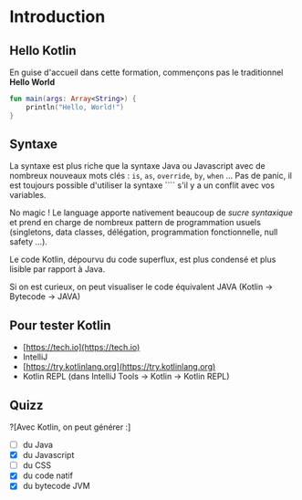 # Introduction

## Hello Kotlin

En guise d'accueil dans cette formation, commençons pas le traditionnel **Hello World**

```kotlin runnable
fun main(args: Array<String>) {
    println("Hello, World!")
}
```

## Syntaxe

La syntaxe est plus riche que la syntaxe Java ou Javascript avec de nombreux nouveaux mots clés : `is`, `as`, `override`, `by`, `when` …
Pas de panic, il est toujours possible d'utiliser la syntaxe ```` s'il y a un conflit avec vos variables.

No magic ! Le language apporte nativement beaucoup de *sucre syntaxique* et prend en charge de nombreux pattern
de programmation usuels (singletons, data classes, délégation, programmation fonctionnelle, null safety …).

Le code Kotlin, dépourvu du code superflux, est plus condensé et plus lisible par rapport à Java.

Si on est curieux, on peut visualiser le code équivalent JAVA (Kotlin -> Bytecode -> JAVA)

## Pour tester Kotlin

- [https://tech.io](https://tech.io)
- IntelliJ
- [https://try.kotlinlang.org](https://try.kotlinlang.org)
- Kotlin REPL (dans IntelliJ Tools -> Kotlin -> Kotlin REPL)

## Quizz

?[Avec Kotlin, on peut générer :]
- [ ] du Java
- [X] du Javascript
- [ ] du CSS
- [X] du code natif
- [X] du bytecode JVM